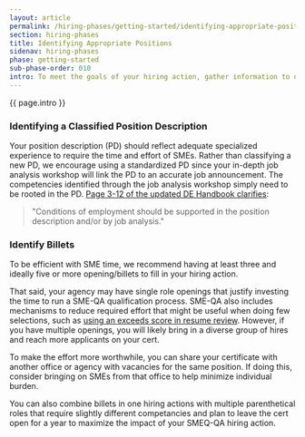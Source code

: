 ```yaml
---
layout: article
permalink: /hiring-phases/getting-started/identifying-appropriate-positions/
section: hiring-phases
title: Identifying Appropriate Positions
sidenav: hiring-phases
phase: getting-started
sub-phase-order: 010
intro: To meet the goals of your hiring action, gather information to drive your decisions and identify individuals to fill key roles for the duration of the action.
---
```


<p class="usa-intro">
  {{ page.intro }}
</p>

### Identifying a Classified Position Description

Your position description (PD) should reflect adequate specialized experience to require the time and effort of SMEs. Rather than classifying a new PD, we encourage using a standardized PD since your in-depth job analysis workshop will link the PD to an accurate job announcement. The competencies identified through the job analysis workshop simply need to be rooted in the PD. <a href="https://www.opm.gov/policy-data-oversight/hiring-information/competitive-hiring/deo_handbook.pdf">Page 3-12 of the updated DE Handbook clarifies</a>:

<blockquote>"Conditions of employment should be supported in the position description and/or by job analysis."</blockquote>


### Identify Billets

To be efficient with SME time, we recommend having at least three and ideally five or more opening/billets to fill in your hiring action. 

That said, your agency may have single role openings that justify investing the time to run a SME-QA qualification process.  SME-QA also includes mechanisms to reduce required effort that might be useful when doing few selections, such as [using an exceeds score in resume review](/hiring-phases/reviewing-resumes/prep/#using-an-exceeds-score-in-resume-review). However, if you have multiple openings, you will likely bring in a diverse group of hires and reach more applicants on your cert. 

To make the effort more worthwhile, you can share your certificate with another office or agency with vacancies for the same position. If doing this, consider bringing on SMEs from that office to help minimize individual burden. 

You can also combine billets in one hiring actions with multiple parenthetical roles that require slightly different competancies and plan to leave the cert open for a year to maximize the impact of your SMEQ-QA hiring action.
